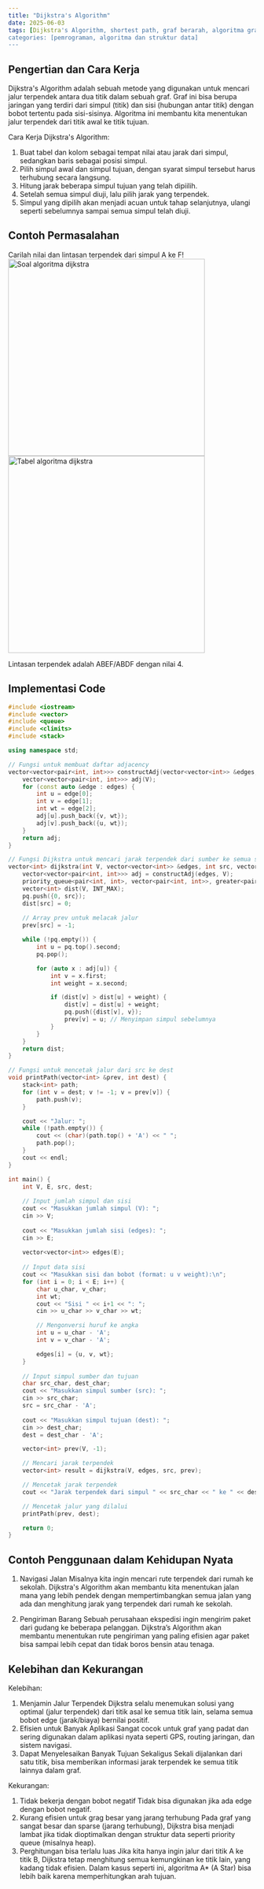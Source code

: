```yaml
---
title: "Dijkstra's Algorithm"
date: 2025-06-03
tags: [Dijkstra's Algorithm, shortest path, graf berarah, algoritma graf, aplikasi graf]
categories: [pemrograman, algoritma dan struktur data]
---
```


## Pengertian dan Cara Kerja
Dijkstra's Algorithm adalah sebuah metode yang digunakan untuk mencari jalur terpendek antara dua titik dalam sebuah graf. Graf ini bisa berupa jaringan yang terdiri dari simpul (titik) dan sisi (hubungan antar titik) dengan bobot tertentu pada sisi-sisinya. Algoritma ini membantu kita menentukan jalur terpendek dari titik awal ke titik tujuan.

Cara Kerja Dijkstra's Algorithm:
1. Buat tabel dan kolom sebagai tempat nilai atau jarak dari simpul, sedangkan baris sebagai posisi simpul.
2. Pilih simpul awal dan simpul tujuan, dengan syarat simpul tersebut harus terhubung secara langsung. 
3. Hitung jarak beberapa simpul tujuan yang telah dipiilih.
4. Setelah semua simpul diuji, lalu pilih jarak  yang terpendek.
5. Simpul yang dipilih akan menjadi acuan untuk tahap selanjutnya, ulangi seperti sebelumnya sampai semua simpul telah diuji.

## Contoh Permasalahan
Carilah nilai dan lintasan terpendek dari simpul A ke F!
<img src="/assets/image/image-1.png" alt="Soal algoritma dijkstra" width="400">
<img src="/assets/image/image-3.png" alt="Tabel algoritma dijkstra" width="400">

Lintasan terpendek adalah ABEF/ABDF dengan nilai 4.

## Implementasi Code
```c++
#include <iostream>
#include <vector>
#include <queue>
#include <climits>
#include <stack>

using namespace std;

// Fungsi untuk membuat daftar adjacency
vector<vector<pair<int, int>>> constructAdj(vector<vector<int>> &edges, int V) {
    vector<vector<pair<int, int>>> adj(V);
    for (const auto &edge : edges) {
        int u = edge[0];
        int v = edge[1];
        int wt = edge[2];
        adj[u].push_back({v, wt});
        adj[v].push_back({u, wt});
    }
    return adj;
}

// Fungsi Dijkstra untuk mencari jarak terpendek dari sumber ke semua simpul lainnya
vector<int> dijkstra(int V, vector<vector<int>> &edges, int src, vector<int> &prev) {
    vector<vector<pair<int, int>>> adj = constructAdj(edges, V);
    priority_queue<pair<int, int>, vector<pair<int, int>>, greater<pair<int, int>>> pq;
    vector<int> dist(V, INT_MAX);
    pq.push({0, src});
    dist[src] = 0;
    
    // Array prev untuk melacak jalur
    prev[src] = -1;

    while (!pq.empty()) {
        int u = pq.top().second;
        pq.pop();

        for (auto x : adj[u]) {
            int v = x.first;
            int weight = x.second;

            if (dist[v] > dist[u] + weight) {
                dist[v] = dist[u] + weight;
                pq.push({dist[v], v});
                prev[v] = u; // Menyimpan simpul sebelumnya
            }
        }
    }
    return dist;
}

// Fungsi untuk mencetak jalur dari src ke dest
void printPath(vector<int> &prev, int dest) {
    stack<int> path;
    for (int v = dest; v != -1; v = prev[v]) {
        path.push(v);
    }

    cout << "Jalur: ";
    while (!path.empty()) {
        cout << (char)(path.top() + 'A') << " ";
        path.pop();
    }
    cout << endl;
}

int main() {
    int V, E, src, dest;
    
    // Input jumlah simpul dan sisi
    cout << "Masukkan jumlah simpul (V): ";
    cin >> V;
    
    cout << "Masukkan jumlah sisi (edges): ";
    cin >> E;
    
    vector<vector<int>> edges(E);
    
    // Input data sisi
    cout << "Masukkan sisi dan bobot (format: u v weight):\n";
    for (int i = 0; i < E; i++) {
        char u_char, v_char;
        int wt;
        cout << "Sisi " << i+1 << ": ";
        cin >> u_char >> v_char >> wt;

        // Mengonversi huruf ke angka
        int u = u_char - 'A';
        int v = v_char - 'A';

        edges[i] = {u, v, wt};
    }
    
    // Input simpul sumber dan tujuan
    char src_char, dest_char;
    cout << "Masukkan simpul sumber (src): ";
    cin >> src_char;
    src = src_char - 'A';
    
    cout << "Masukkan simpul tujuan (dest): ";
    cin >> dest_char;
    dest = dest_char - 'A';

    vector<int> prev(V, -1);

    // Mencari jarak terpendek
    vector<int> result = dijkstra(V, edges, src, prev);

    // Mencetak jarak terpendek
    cout << "Jarak terpendek dari simpul " << src_char << " ke " << dest_char << ": " << result[dest] << endl;

    // Mencetak jalur yang dilalui
    printPath(prev, dest);

    return 0;
}
```

## Contoh Penggunaan dalam Kehidupan Nyata
1. Navigasi Jalan
    Misalnya kita ingin mencari rute terpendek dari rumah ke sekolah. Dijkstra's Algorithm akan membantu kita menentukan jalan mana yang lebih pendek dengan mempertimbangkan semua jalan yang ada dan menghitung jarak yang terpendek dari rumah ke sekolah.

2. Pengiriman Barang
    Sebuah perusahaan ekspedisi ingin mengirim paket dari gudang ke beberapa pelanggan. Dijkstra’s Algorithm akan membantu menentukan rute pengiriman yang paling efisien agar paket bisa sampai lebih cepat dan tidak boros bensin atau tenaga.

## Kelebihan dan Kekurangan
Kelebihan:
1. Menjamin Jalur Terpendek
Dijkstra selalu menemukan solusi yang optimal (jalur terpendek) dari titik asal ke semua titik lain, selama semua bobot edge (jarak/biaya) bernilai positif.
2. Efisien untuk Banyak Aplikasi
Sangat cocok untuk graf yang padat dan sering digunakan dalam aplikasi nyata seperti GPS, routing jaringan, dan sistem navigasi.
3. Dapat Menyelesaikan Banyak Tujuan Sekaligus
Sekali dijalankan dari satu titik, bisa memberikan informasi jarak terpendek ke semua titik lainnya dalam graf.

Kekurangan:
1. Tidak bekerja dengan bobot negatif
Tidak bisa digunakan jika ada edge dengan bobot negatif.
2. Kurang efisien untuk grag besar yang jarang terhubung
Pada graf yang sangat besar dan sparse (jarang terhubung), Dijkstra bisa menjadi lambat jika tidak dioptimalkan dengan struktur data seperti priority queue (misalnya heap).
3. Perghitungan bisa terlalu luas
Jika kita hanya ingin jalur dari titik A ke titik B, Dijkstra tetap menghitung semua kemungkinan ke titik lain, yang kadang tidak efisien. Dalam kasus seperti ini, algoritma A* (A Star) bisa lebih baik karena memperhitungkan arah tujuan.